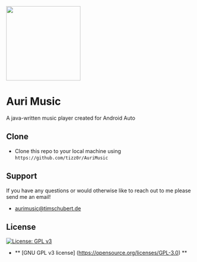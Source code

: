 <img src="https://timschubert.de/files/aurimusic/logo.png" width=200>

# Auri Music
A java-written music player created for Android Auto

## Clone
- Clone this repo to your local machine using `https://github.com/tizz0r/AuriMusic`

## Support
If you have any questions or would otherwise like to reach out to me please send me an email!
- aurimusic@timschubert.de

## License
[![License: GPL v3](https://img.shields.io/badge/License-GPLv3-blue.svg)](https://www.gnu.org/licenses/gpl-3.0)
- ** [GNU GPL v3 license] (https://opensource.org/licenses/GPL-3.0) **
